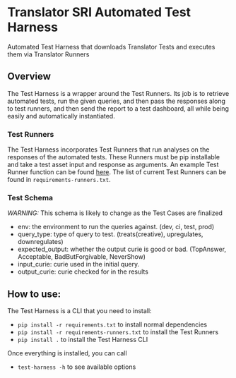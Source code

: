 # Translator SRI Automated Test Harness
Automated Test Harness that downloads Translator Tests and executes them via Translator Runners

## Overview
The Test Harness is a wrapper around the Test Runners. Its job is to retrieve automated tests, run the given queries, and then pass the responses along to test runners, and then send the report to a test dashboard, all while being easily and automatically instantiated.

### Test Runners
The Test Harness incorporates Test Runners that run analyses on the responses of the automated tests. These Runners must be pip installable and take a test asset input and response as arguments. An example Test Runner function can be found [here](https://github.com/NCATSTranslator/ARS_Test_Runner/blob/master/ARS_Test_Runner/semantic_test.py#L196). The list of current Test Runners can be found in `requirements-runners.txt`.

### Test Schema
*_WARNING:_* This schema is likely to change as the Test Cases are finalized
- env: the environment to run the queries against. (dev, ci, test, prod)
- query_type: type of query to test. (treats(creative), upregulates, downregulates)
- expected_output: whether the output curie is good or bad. (TopAnswer, Acceptable, BadButForgivable, NeverShow)
- input_curie: curie used in the initial query.
- output_curie: curie checked for in the results

## How to use:
The Test Harness is a CLI that you need to install:
- `pip install -r requirements.txt` to install normal dependencies
- `pip install -r requirements-runners.txt` to install the Test Runners
- `pip install .` to install the Test Harness CLI

Once everything is installed, you can call
- `test-harness -h` to see available options
